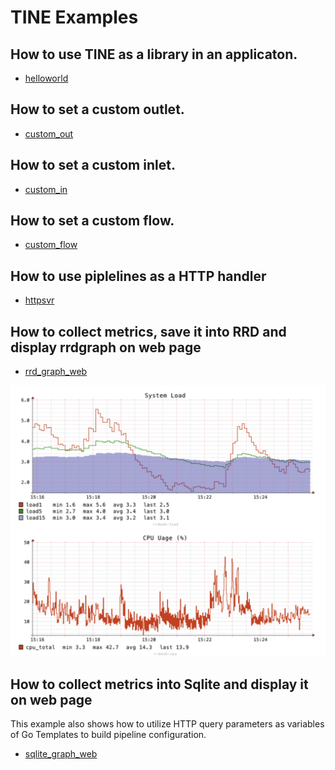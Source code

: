 # TINE Examples

## How to use TINE as a library in an applicaton.

- [helloworld](./helloworld/helloworld.go)

## How to set a custom outlet.

- [custom_out](./custom_out/custom_out.go)

## How to set a custom inlet.

- [custom_in](./custom_in/custom_in.go)

## How to set a custom flow.

- [custom_flow](./custom_flow/custom_flow.go)

## How to use piplelines as a HTTP handler

- [httpsvr](./httpsvr/httpsvr.go)


## How to collect metrics, save it into RRD and display rrdgraph on web page

- [rrd_graph_web](./rrd_graph_web/rrd_graph_web.go)

![image](./rrd_graph_web/rrd_graph_web.png)

## How to collect metrics into Sqlite and display it on web page

This example also shows how to utilize HTTP query parameters 
as variables of Go Templates to build pipeline configuration.

- [sqlite_graph_web](./sqlite_graph_web/sqlite_graph_web.go)